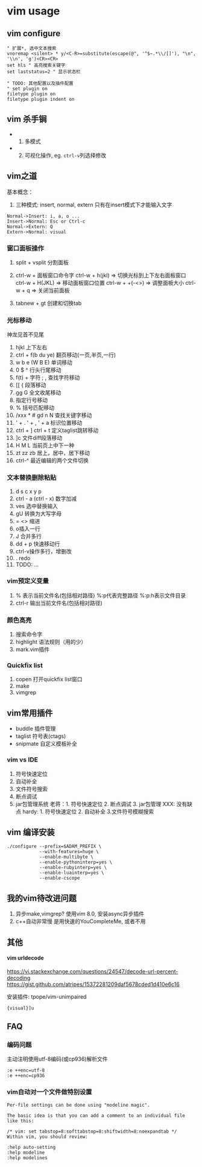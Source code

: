 # vim usage

## vim configure

```vim
" 扩展*, 选中文本搜索
vnoremap <silent> * y/<C-R>=substitute(escape(@", '^$~.*\\/[]'), "\n", '\\n', 'g')<CR><CR>
set hls " 高亮搜索关键字
set laststatus=2 " 显示状态栏

" TODO: 其他配置以及插件配置
" set plugin on
filetype plugin on
filetype plugin indent on

```

## vim 杀手锏
- 1. 多模式
- 2. 可视化操作, eg. `ctrl-v`列选择修改

## vim之道
基本概念：
1. 三种模式:  insert, normal, extern
只有在insert模式下才能输入文字
```sequence
Normal->Insert: i, a, o ...
Insert->Normal: Esc or Ctrl-c
Normal->Extern: Q
Extern->Normal: visual
```

### 窗口面板操作
1. split + vsplit 分割面板

2. ctrl-w + 面板窗口命令字
ctrl-w + h(jkl) => 切换光标到上下左右面板窗口
ctrl-w + H(JKL) => 移动面板窗口位置
ctrl-w + +(-<>) => 调整面板大小
ctrl-w + q => 关闭当前面板

3. tabnew + gt 创建和切换tab

### 光标移动
神龙见首不见尾
1. hjkl 上下左右
2. ctrl + f(b du ye) 翻页移动(一页,半页,一行)
3. w b e (W B E) 单词移动
4. 0 $ ^ 行头行尾移动
5. f(t) + 字符 ; , 查找字符移动
6. [[ { 段落移动
7. gg G 全文收尾移动
8. 指定行号移动
9. % 括号匹配移动
10. /xxx * # gd n N 查找关键字移动
11. ' + .  ' + ,  ' + a 标识位置移动
12. ctrl + ]   ctrl + t 定义taglist跳转移动
13. ]c 文件diff段落移动
14. H M L 当前页上中下一种
15. zt zz zb 居上，居中，居下移动
16. ctrl-^ 最近编辑的两个文件切换

### 文本替换删除粘贴
1. d s c x y p
2. ctrl - a (ctrl - x) 数字加减
3. ves 选中替换输入
4. gU 转换为大写字母
5. = <> 缩进
6. o插入一行
7. J 合并多行
8. dd + p 快速移动行
9. ctrl-v操作多行，增删改
10. . redo
0. TODO: ...

### vim预定义变量
1. % 表示当前文件名(包括相对路径) %:p代表完整路径 %:p:h表示文件目录
2. ctrl-r 输出当前文件名(包括相对路径)

### 颜色高亮
1. 搜索命令字
2. highlight 语法规则（用的少）
3. mark.vim插件

### Quickfix list
1. copen 打开quickfix list窗口
1. make
2. vimgrep

## vim常用插件
- buddle 插件管理
- taglist 符号表(ctags)
- snipmate 自定义模板补全

### vim vs IDE
1. 符号快速定位
2. 自动补全
3. 文件符号搜索
4. 断点调试
5. jar包管理系统
老蒋：1. 符号快速定位 2. 断点调试 3. jar包管理 XXX: 没有缺点
hardy: 1. 符号快速定位 2. 自动补全 3.文件符号模糊搜索

## vim 编译安装
```
./configure --prefix=$ADAM_PREFIX \
            --with-features=huge \
            --enable-multibyte \
            --enable-pythoninterp=yes \
            --enable-rubyinterp=yes \
            --enable-luainterp=yes \
            --enable-cscope
```

## 我的vim待改进问题
1. 异步make,vimgrep? 
   使用vim 8.0, 安装async异步插件
2. c++自动非常慢
	是用快速的YouCompleteMe, 或者不用

## 其他

#### vim urldecode

https://vi.stackexchange.com/questions/24547/decode-url-percent-decoding
https://gist.github.com/atripes/15372281209daf5678cded1d410e6c16

安装插件: tpope/vim-unimpaired
```
{visual}]u
```

## FAQ

### 编码问题

主动注明使用utf-8编码(或cp936)解析文件
```
:e ++enc=utf-8
:e ++enc=cp936
```

### vim自动对一个文件做特别设置
```
Per-file settings can be done using "modeline magic".

The basic idea is that you can add a comment to an individual file like this:

/* vim: set tabstop=8:softtabstop=8:shiftwidth=8:noexpandtab */ 
Within vim, you should review:

:help auto-setting
:help modeline
:help modelines
```

